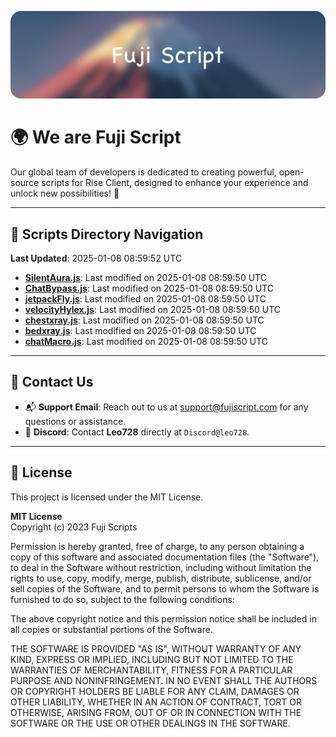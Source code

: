 ![Banner](.github/b.webp)

# 🌍 **We are Fuji Script**

Our global team of developers is dedicated to creating powerful, open-source scripts for Rise Client, designed to enhance your experience and unlock new possibilities! 🌟

---
<!-- SCRIPTS_NAVIGATION_START -->
## 📂 **Scripts Directory Navigation**

**Last Updated**: 2025-01-08 08:59:52 UTC

- **[SilentAura.js](scripts/SilentAura.js)**: Last modified on 2025-01-08 08:59:50 UTC
- **[ChatBypass.js](scripts/ChatBypass.js)**: Last modified on 2025-01-08 08:59:50 UTC
- **[jetpackFly.js](scripts/jetpackFly.js)**: Last modified on 2025-01-08 08:59:50 UTC
- **[velocityHylex.js](scripts/velocityHylex.js)**: Last modified on 2025-01-08 08:59:50 UTC
- **[chestxray.js](scripts/chestxray.js)**: Last modified on 2025-01-08 08:59:50 UTC
- **[bedxray.js](scripts/bedxray.js)**: Last modified on 2025-01-08 08:59:50 UTC
- **[chatMacro.js](scripts/chatMacro.js)**: Last modified on 2025-01-08 08:59:50 UTC

<!-- SCRIPTS_NAVIGATION_END -->

---

## 💬 **Contact Us**  
- 📬 **Support Email**: Reach out to us at [support@fujiscript.com](mailto:support@fujiscript.com) for any questions or assistance.  
- 💬 **Discord**: Contact **Leo728** directly at `Discord@leo728`.

---

## 📜 **License**

This project is licensed under the MIT License.  

**MIT License**  
Copyright (c) 2023 Fuji Scripts  

Permission is hereby granted, free of charge, to any person obtaining a copy of this software and associated documentation files (the "Software"), to deal in the Software without restriction, including without limitation the rights to use, copy, modify, merge, publish, distribute, sublicense, and/or sell copies of the Software, and to permit persons to whom the Software is furnished to do so, subject to the following conditions:  

The above copyright notice and this permission notice shall be included in all copies or substantial portions of the Software.  

THE SOFTWARE IS PROVIDED "AS IS", WITHOUT WARRANTY OF ANY KIND, EXPRESS OR IMPLIED, INCLUDING BUT NOT LIMITED TO THE WARRANTIES OF MERCHANTABILITY, FITNESS FOR A PARTICULAR PURPOSE AND NONINFRINGEMENT. IN NO EVENT SHALL THE AUTHORS OR COPYRIGHT HOLDERS BE LIABLE FOR ANY CLAIM, DAMAGES OR OTHER LIABILITY, WHETHER IN AN ACTION OF CONTRACT, TORT OR OTHERWISE, ARISING FROM, OUT OF OR IN CONNECTION WITH THE SOFTWARE OR THE USE OR OTHER DEALINGS IN THE SOFTWARE.  
